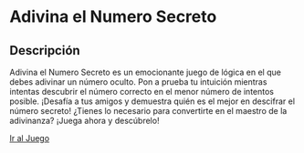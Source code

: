 # Adivina el Numero Secreto

## Descripción
Adivina el Numero Secreto es un emocionante juego de lógica en el que debes adivinar un número oculto. Pon a prueba tu intuición mientras intentas descubrir el número correcto en el menor número de intentos posible. ¡Desafía a tus amigos y demuestra quién es el mejor en descifrar el número secreto! ¿Tienes lo necesario para convertirte en el maestro de la adivinanza? ¡Juega ahora y descúbrelo!

[Ir al Juego](https://obregon-jose.github.io/Adivina-el-Numero/)
